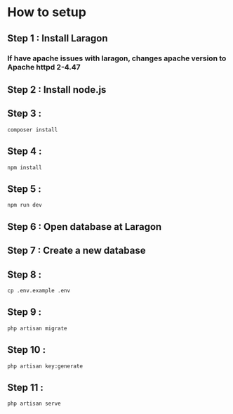 # How to setup

## Step 1 : Install Laragon
### If have apache issues with laragon, changes apache version to Apache httpd 2-4.47 
## Step 2 : Install node.js
## Step 3 : 
``composer install``
## Step 4 : 
`npm install`
## Step 5 :
`npm run dev`
## Step 6 : Open database at Laragon
## Step 7 : Create a new database
## Step 8 : 
`cp .env.example .env`
## Step 9 : 
`php artisan migrate`
## Step 10 : 
`php artisan key:generate`
## Step 11 : 
`php artisan serve`

